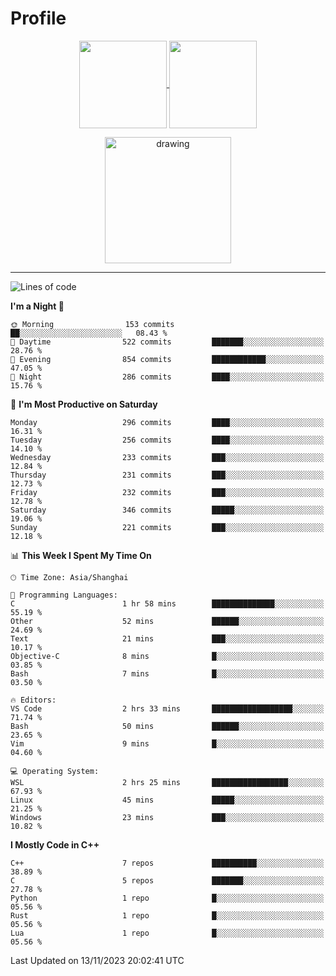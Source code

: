 # Profile

<p align="center">
  <a href="https://github.com/SourVoice">
    <img
      align="center"
      height="140em"
      src="https://github-readme-stats.vercel.app/api?username=SourVoice&show_icons=true&include_all_commits=true&count_private=true&theme=tokyonight"
    />
  </a>
  <a href="https://github.com/SourVoice">
    <img
      align="center"
      height="140em"
      src="https://github-readme-stats.vercel.app/api/top-langs/?username=SourVoice&show_icons=true&include_all_commits=true&count_private=true&layout=compact&theme=tokyonight"
    />
  </a>
</p>

<p align="center">
   <a href="https://github.com/SourVoice">
    <img
      align="center"
      height="202em"
      alt="drawing"
      src="https://activity-graph.herokuapp.com/graph?username=SourVoice&theme=react-dark"
    />
  </a>
</p>

---
<!--START_SECTION:waka-->
![Lines of code](https://img.shields.io/badge/From%20Hello%20World%20I%27ve%20Written-1.6%20million%20lines%20of%20code-blue)

**I'm a Night 🦉** 

```text
🌞 Morning                153 commits         ██░░░░░░░░░░░░░░░░░░░░░░░   08.43 % 
🌆 Daytime                522 commits         ███████░░░░░░░░░░░░░░░░░░   28.76 % 
🌃 Evening                854 commits         ████████████░░░░░░░░░░░░░   47.05 % 
🌙 Night                  286 commits         ████░░░░░░░░░░░░░░░░░░░░░   15.76 % 
```
📅 **I'm Most Productive on Saturday** 

```text
Monday                   296 commits         ████░░░░░░░░░░░░░░░░░░░░░   16.31 % 
Tuesday                  256 commits         ████░░░░░░░░░░░░░░░░░░░░░   14.10 % 
Wednesday                233 commits         ███░░░░░░░░░░░░░░░░░░░░░░   12.84 % 
Thursday                 231 commits         ███░░░░░░░░░░░░░░░░░░░░░░   12.73 % 
Friday                   232 commits         ███░░░░░░░░░░░░░░░░░░░░░░   12.78 % 
Saturday                 346 commits         █████░░░░░░░░░░░░░░░░░░░░   19.06 % 
Sunday                   221 commits         ███░░░░░░░░░░░░░░░░░░░░░░   12.18 % 
```


📊 **This Week I Spent My Time On** 

```text
🕑︎ Time Zone: Asia/Shanghai

💬 Programming Languages: 
C                        1 hr 58 mins        ██████████████░░░░░░░░░░░   55.19 % 
Other                    52 mins             ██████░░░░░░░░░░░░░░░░░░░   24.69 % 
Text                     21 mins             ███░░░░░░░░░░░░░░░░░░░░░░   10.17 % 
Objective-C              8 mins              █░░░░░░░░░░░░░░░░░░░░░░░░   03.85 % 
Bash                     7 mins              █░░░░░░░░░░░░░░░░░░░░░░░░   03.50 % 

🔥 Editors: 
VS Code                  2 hrs 33 mins       ██████████████████░░░░░░░   71.74 % 
Bash                     50 mins             ██████░░░░░░░░░░░░░░░░░░░   23.65 % 
Vim                      9 mins              █░░░░░░░░░░░░░░░░░░░░░░░░   04.60 % 

💻 Operating System: 
WSL                      2 hrs 25 mins       █████████████████░░░░░░░░   67.93 % 
Linux                    45 mins             █████░░░░░░░░░░░░░░░░░░░░   21.25 % 
Windows                  23 mins             ███░░░░░░░░░░░░░░░░░░░░░░   10.82 % 
```

**I Mostly Code in C++** 

```text
C++                      7 repos             ██████████░░░░░░░░░░░░░░░   38.89 % 
C                        5 repos             ███████░░░░░░░░░░░░░░░░░░   27.78 % 
Python                   1 repo              █░░░░░░░░░░░░░░░░░░░░░░░░   05.56 % 
Rust                     1 repo              █░░░░░░░░░░░░░░░░░░░░░░░░   05.56 % 
Lua                      1 repo              █░░░░░░░░░░░░░░░░░░░░░░░░   05.56 % 
```




 Last Updated on 13/11/2023 20:02:41 UTC
<!--END_SECTION:waka-->
